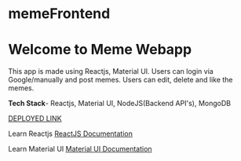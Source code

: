 # memeFrontend
# Welcome to Meme Webapp

This app is made using Reactjs, Material UI. Users can login via Google/manually and post memes. Users can edit, delete and like the memes.

**Tech Stack**- Reactjs, Material UI, NodeJS(Backend API's), MongoDB

[DEPLOYED LINK](https://memes-web-app.netlify.app/)

Learn Reactjs
[ReactJS Documentation](https://reactjs.org/docs/hello-world.html)

Learn Material UI
[Material UI Documentation](https://material-ui.com/)
